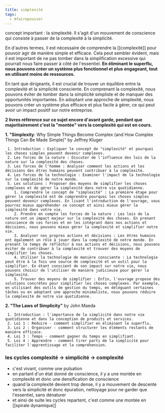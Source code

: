 ```yaml
---
title: simplexité
tags:
  - Afairepousser
---
```


concept important : la simplexité. Il s'agit d'un mouvement de conscience qui consiste à passer de la complexité à la simplicité. 

En d'autres termes, il est nécessaire de comprendre la [[complexité]] pour pouvoir agir de manière simple et efficace. Cela peut sembler évident, mais il est important de ne pas tomber dans la simplification excessive qui pourrait nous faire passer à côté de l'essentiel. 
**En éliminant le superflu, nous pouvons créer un système plus fonctionnel et plus engageant, tout en utilisant moins de ressources.**

En tant que dirigeants, il est crucial de trouver un équilibre entre la complexité et la simplicité consciente. 
En comprenant la complexité, nous pouvons éviter de tomber dans la simplicité simpliste et de manquer des opportunités importantes. 
En adoptant une approche de simplexité, nous pouvons créer un système plus efficace et plus facile à gérer, ce qui peut avoir un impact positif sur notre entreprise. 

**2 livres référence sur ce sujet encore d'avant garde, pendant que majoritairement c'est la "montée" vers la complexité qui est en cours.**

  **​1. "Simplexity**: Why Simple Things Become Complex (and How Complex Things Can Be Made Simple)" by Jeffrey Kluger
  
     ​1. Introduction : Expliquer le concept de "simplexité" et pourquoi les choses simples peuvent devenir complexes.
     ​2. Les forces de la nature : Discuter de l'influence des lois de la nature sur la complexité des choses.
     ​3. Les forces de l'homme : Analyser comment les actions et les décisions des êtres humains peuvent contribuer à la complexité.
     ​4. Les forces de la technologie : Examiner l'impact de la technologie sur la complexité de notre monde.
     ​5. Les solutions : Proposer des moyens de simplifier les choses complexes et de gérer la simplexité dans notre vie quotidienne.
        ​1. Comprendre le concept de "simplexité" : La première étape pour gérer la complexité est de comprendre pourquoi les choses simples peuvent devenir complexes. En lisant l'introduction de l'ouvrage, vous pourrez mieux appréhender ce concept et ainsi mieux gérer la simplexité dans votre vie.
        ​2. Prendre en compte les forces de la nature : Les lois de la nature ont un impact majeur sur la complexité des choses. En prenant conscience de ces forces et en les intégrant dans nos actions et décisions, nous pouvons mieux gérer la complexité et simplifier notre vie.
        ​3. Analyser nos propres actions et décisions : Les êtres humains ont également un rôle à jouer dans la complexité de notre monde. En prenant le temps de réfléchir à nos actions et décisions, nous pouvons éviter de contribuer à la complexité et trouver des moyens de simplifier les choses.
        ​4. Utiliser la technologie de manière consciente : La technologie peut être à la fois une source de complexité et un outil pour la simplifier. En étant conscient de son impact sur notre vie, nous pouvons choisir de l'utiliser de manière judicieuse pour gérer la simplexité.
        ​5. Trouver des moyens de simplifier : Enfin, l'ouvrage propose des solutions concrètes pour simplifier les choses complexes. Par exemple, en utilisant des outils de gestion du temps, en déléguant certaines tâches ou en adoptant une approche minimaliste, nous pouvons réduire la complexité de notre vie quotidienne.

  **​2. "The Laws of Simplicity"** by John Maeda
  
     ​1. Introduction : l'importance de la simplicité dans notre vie quotidienne et dans la conception de produits et services.
     ​2. Loi 1 : Réduire - comment simplifier en éliminant le superflu.
     ​3. Loi 2 : Organiser - comment structurer les éléments restants de manière efficace.
     ​4. Loi 3 : Temps - comment gagner du temps en simplifiant.
     ​5. Loi 4 : Apprendre - comment tirer parti de la simplicité pour faciliter l'apprentissage et la compréhension.

 
 
 ### les cycles complexité -> simplicité -> complexité
 - c'est vivant, comme une pulsation
- en partant d'un état donné de conscience, il y a une montée en complexité et donc une densification de conscience
- quand la complexité devient trop dense, il y a mouvement de descente vers la simplicité et donc épuration, nettoyage pour ne garder que l'essentiel, sans dénaturer
- et ainsi de suite les cycles repartent, c'est comme une montée en [[spirale dynamique]]